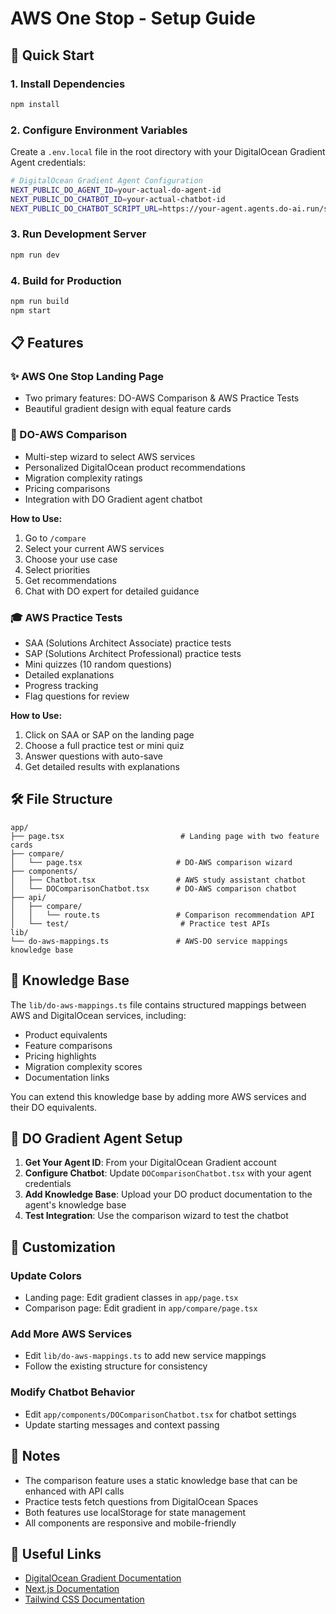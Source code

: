 # AWS One Stop - Setup Guide

## 🚀 Quick Start

### 1. Install Dependencies
```bash
npm install
```

### 2. Configure Environment Variables

Create a `.env.local` file in the root directory with your DigitalOcean Gradient Agent credentials:

```bash
# DigitalOcean Gradient Agent Configuration
NEXT_PUBLIC_DO_AGENT_ID=your-actual-do-agent-id
NEXT_PUBLIC_DO_CHATBOT_ID=your-actual-chatbot-id
NEXT_PUBLIC_DO_CHATBOT_SCRIPT_URL=https://your-agent.agents.do-ai.run/static/chatbot/widget.js
```

### 3. Run Development Server
```bash
npm run dev
```

### 4. Build for Production
```bash
npm run build
npm start
```

## 📋 Features

### ✨ AWS One Stop Landing Page
- Two primary features: DO-AWS Comparison & AWS Practice Tests
- Beautiful gradient design with equal feature cards

### 🔄 DO-AWS Comparison
- Multi-step wizard to select AWS services
- Personalized DigitalOcean product recommendations
- Migration complexity ratings
- Pricing comparisons
- Integration with DO Gradient agent chatbot

**How to Use:**
1. Go to `/compare`
2. Select your current AWS services
3. Choose your use case
4. Select priorities
5. Get recommendations
6. Chat with DO expert for detailed guidance

### 🎓 AWS Practice Tests
- SAA (Solutions Architect Associate) practice tests
- SAP (Solutions Architect Professional) practice tests
- Mini quizzes (10 random questions)
- Detailed explanations
- Progress tracking
- Flag questions for review

**How to Use:**
1. Click on SAA or SAP on the landing page
2. Choose a full practice test or mini quiz
3. Answer questions with auto-save
4. Get detailed results with explanations

## 🛠️ File Structure

```
app/
├── page.tsx                          # Landing page with two feature cards
├── compare/
│   └── page.tsx                     # DO-AWS comparison wizard
├── components/
│   ├── Chatbot.tsx                  # AWS study assistant chatbot
│   └── DOComparisonChatbot.tsx      # DO-AWS comparison chatbot
├── api/
│   ├── compare/
│   │   └── route.ts                 # Comparison recommendation API
│   └── test/                         # Practice test APIs
lib/
└── do-aws-mappings.ts               # AWS-DO service mappings knowledge base
```

## 🧠 Knowledge Base

The `lib/do-aws-mappings.ts` file contains structured mappings between AWS and DigitalOcean services, including:
- Product equivalents
- Feature comparisons
- Pricing highlights
- Migration complexity scores
- Documentation links

You can extend this knowledge base by adding more AWS services and their DO equivalents.

## 🤖 DO Gradient Agent Setup

1. **Get Your Agent ID**: From your DigitalOcean Gradient account
2. **Configure Chatbot**: Update `DOComparisonChatbot.tsx` with your agent credentials
3. **Add Knowledge Base**: Upload your DO product documentation to the agent's knowledge base
4. **Test Integration**: Use the comparison wizard to test the chatbot

## 🎨 Customization

### Update Colors
- Landing page: Edit gradient classes in `app/page.tsx`
- Comparison page: Edit gradient in `app/compare/page.tsx`

### Add More AWS Services
- Edit `lib/do-aws-mappings.ts` to add new service mappings
- Follow the existing structure for consistency

### Modify Chatbot Behavior
- Edit `app/components/DOComparisonChatbot.tsx` for chatbot settings
- Update starting messages and context passing

## 📝 Notes

- The comparison feature uses a static knowledge base that can be enhanced with API calls
- Practice tests fetch questions from DigitalOcean Spaces
- Both features use localStorage for state management
- All components are responsive and mobile-friendly

## 🔗 Useful Links

- [DigitalOcean Gradient Documentation](https://www.digitalocean.com/products/gradient)
- [Next.js Documentation](https://nextjs.org/docs)
- [Tailwind CSS Documentation](https://tailwindcss.com/docs)

